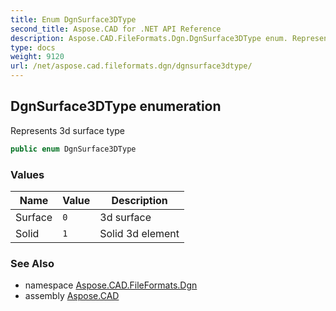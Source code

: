 ```yaml
---
title: Enum DgnSurface3DType
second_title: Aspose.CAD for .NET API Reference
description: Aspose.CAD.FileFormats.Dgn.DgnSurface3DType enum. Represents 3d surface type
type: docs
weight: 9120
url: /net/aspose.cad.fileformats.dgn/dgnsurface3dtype/
---
```

## DgnSurface3DType enumeration

Represents 3d surface type

```csharp
public enum DgnSurface3DType
```

### Values

| Name | Value | Description |
| --- | --- | --- |
| Surface | `0` | 3d surface |
| Solid | `1` | Solid 3d element |

### See Also

* namespace [Aspose.CAD.FileFormats.Dgn](../../aspose.cad.fileformats.dgn/)
* assembly [Aspose.CAD](../../)


